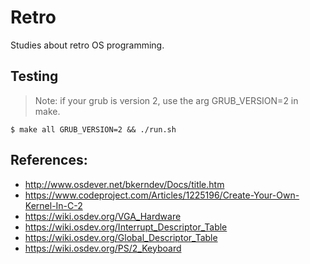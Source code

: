 # Retro

Studies about retro OS programming.

## Testing

> Note: if your grub is version 2, use the arg GRUB_VERSION=2 in make.

```{sh}
$ make all GRUB_VERSION=2 && ./run.sh
```


## References:
- http://www.osdever.net/bkerndev/Docs/title.htm
- https://www.codeproject.com/Articles/1225196/Create-Your-Own-Kernel-In-C-2
- https://wiki.osdev.org/VGA_Hardware
- https://wiki.osdev.org/Interrupt_Descriptor_Table
- https://wiki.osdev.org/Global_Descriptor_Table
- https://wiki.osdev.org/PS/2_Keyboard
